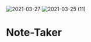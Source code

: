 ![2021-03-27](https://user-images.githubusercontent.com/78880738/112715868-2fa22880-8ea0-11eb-852c-82a5dabc609b.png)
![2021-03-25 (11)](https://user-images.githubusercontent.com/78880738/112587513-ef1caf00-8dba-11eb-9df8-923fc322fd86.png)
# Note-Taker
